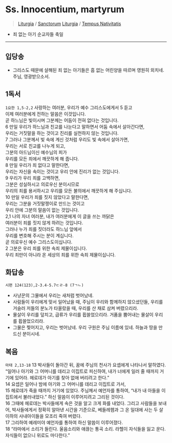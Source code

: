 #  Ss. Innocentium, martyrum
> [Liturgia](../../README.md) / [Sanctorum](../SS.md)
> [Liturgia](../../README.md) / [Tempus Nativitatis](../LN.md)
* 죄 없는 아기 순교자들 축일

----

## 입당송
- 그리스도 때문에 살해된 죄 없는 아기들은 흠 없는 어린양을 따르며 영원히 외치네. 주님, 영광받으소서.

## 1독서
`1요한 1,5-2,2` 사랑하는 여러분, 우리가 예수 그리스도에게서 5 듣고  
이제 여러분에게 전하는 말씀은 이것입니다.  
곧 하느님은 빛이시며 그분께는 어둠이 전혀 없다는 것입니다.  
6 만일 우리가 하느님과 친교를 나눈다고 말하면서 어둠 속에서 살아간다면,  
우리는 거짓말을 하는 것이고 진리를 실천하지 않는 것입니다.  
7 그러나 그분께서 빛 속에 계신 것처럼 우리도 빛 속에서 살아가면,  
우리는 서로 친교를 나누게 되고,  
그분의 아드님이신 예수님의 피가  
우리를 모든 죄에서 깨끗하게 해 줍니다.  
8 만일 우리가 죄 없다고 말한다면,  
우리는 자신을 속이는 것이고 우리 안에 진리가 없는 것입니다.  
9 우리가 우리 죄를 고백하면,  
그분은 성실하시고 의로우신 분이시므로  
우리의 죄를 용서하시고 우리를 모든 불의에서 깨끗하게 해 주십니다.  
10 만일 우리가 죄를 짓지 않았다고 말한다면,  
우리는 그분을 거짓말쟁이로 만드는 것이고  
우리 안에 그분의 말씀이 없는 것입니다.  
2,1 나의 자녀 여러분, 내가 여러분에게 이 글을 쓰는 까닭은  
여러분이 죄를 짓지 않게 하려는 것입니다.  
그러나 누가 죄를 짓더라도 하느님 앞에서  
우리를 변호해 주시는 분이 계십니다.  
곧 의로우신 예수 그리스도이십니다.  
2 그분은 우리 죄를 위한 속죄 제물이십니다.  
우리 죄만이 아니라 온 세상의 죄를 위한 속죄 제물이십니다.

## 화답송
`시편 124(123),2-3.4-5.7ㄷㄹ-8 (7ㄱㄴ)`
- 사냥꾼의 그물에서 우리는 새처럼 벗어났네.  
- 사람들이 우리에게 맞서 일어났을 때, 주님이 우리와 함께하지 않으셨던들, 우리를 거슬러 저들의 분노가 타올랐을 때, 우리를 산 채로 삼켜 버렸으리라.
- 물살이 우리를 덮치고, 급류가 우리를 휩쓸었으리라. 거품을 뿜어내는 물살이 우리를 휩쓸었으리라.
- 그물은 찢어지고, 우리는 벗어났네. 우리 구원은 주님 이름에 있네. 하늘과 땅을 만드신 분이시네.


## 복음
`마태 2,13-18` 13 박사들이 돌아간 뒤,  꿈에 주님의 천사가 요셉에게 나타나서 말하였다.  
“일어나 아기와 그 어머니를 데리고 이집트로 피신하여,  내가 너에게 일러 줄 때까지 거기에 있어라.  헤로데가 아기를 찾아 없애 버리려고 한다.”  
14 요셉은 일어나 밤에 아기와 그 어머니를 데리고 이집트로 가서,  
15 헤로데가 죽을 때까지 거기에 있었다.  주님께서 예언자를 통하여,  “내가 내 아들을 이집트에서 불러내었다.”  하신 말씀이 이루어지려고 그리된 것이다.  
16 그때에 헤로데는 박사들에게 속은 것을 알고 크게 화를 내었다.  그리고 사람들을 보내어, 박사들에게서 정확히 알아낸 시간을 기준으로,  베들레헴과 그 온 일대에 사는 두 살 이하의 사내아이들을 모조리 죽여 버렸다.  
17 그리하여 예레미야 예언자를 통하여 하신 말씀이 이루어졌다.  
18 “라마에서 소리가 들린다. 울음소리와 애끊는 통곡 소리.  라헬이 자식들을 잃고 운다. 자식들이 없으니 위로도 마다한다.”